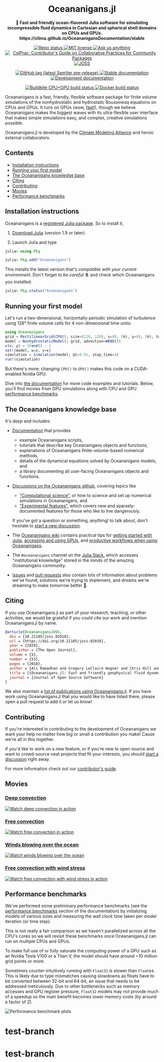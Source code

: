 <!-- Title -->
<h1 align="center">
  Oceananigans.jl
</h1>

<!-- description -->
<p align="center">
  <strong>🌊 Fast and friendly ocean-flavored Julia software for simulating incompressible fluid dynamics in Cartesian and spherical shell domains on CPUs and GPUs. https://clima.github.io/OceananigansDocumentation/stable</strong>
</p>

<!-- Information badges -->
<p align="center">
  <a href="https://www.repostatus.org/#active">
    <img alt="Repo status" src="https://www.repostatus.org/badges/latest/active.svg?style=flat-square" />
  </a>
  <a href="https://mit-license.org">
    <img alt="MIT license" src="https://img.shields.io/badge/License-MIT-blue.svg?style=flat-square">
  </a>
  <a href="https://github.com/CliMA/Oceananigans.jl/discussions">
    <img alt="Ask us anything" src="https://img.shields.io/badge/Ask%20us-anything-1abc9c.svg?style=flat-square">
  </a>
  <a href="https://github.com/SciML/ColPrac">
    <img alt="ColPrac: Contributor's Guide on Collaborative Practices for Community Packages" src="https://img.shields.io/badge/ColPrac-Contributor's%20Guide-blueviolet?style=flat-square">
  </a>
  <a href="https://doi.org/10.21105/joss.02018">
    <img alt="JOSS" src="https://joss.theoj.org/papers/10.21105/joss.02018/status.svg">
  </a>
</p>

<!-- Version and documentation badges -->
<p align="center">
  <a href="https://github.com/CliMA/Oceananigans.jl/releases">
    <img alt="GitHub tag (latest SemVer pre-release)" src="https://img.shields.io/github/v/tag/CliMA/Oceananigans.jl?include_prereleases&label=latest%20version&logo=github&sort=semver&style=flat-square">
  </a>
  <a href="https://clima.github.io/OceananigansDocumentation/stable">
    <img alt="Stable documentation" src="https://img.shields.io/badge/documentation-stable%20release-blue?style=flat-square">
  </a>
  <a href="https://clima.github.io/OceananigansDocumentation/dev">
    <img alt="Development documentation" src="https://img.shields.io/badge/documentation-in%20development-orange?style=flat-square">
  </a>
</p>

<!-- CI/CD badges -->
<p align="center">
  <a href="https://buildkite.com/clima/oceananigans">
    <img alt="Buildkite CPU+GPU build status" src="https://img.shields.io/buildkite/4d921fc17b95341ea5477fb62df0e6d9364b61b154e050a123/main?logo=buildkite&label=Buildkite%20CPU%2BGPU&style=flat-square">
  </a>
  <a href="https://hub.docker.com/r/aliramadhan/oceananigans">
    <img alt="Docker build status" src="https://img.shields.io/docker/cloud/build/aliramadhan/oceananigans?label=Docker&logo=docker&logoColor=white&style=flat-square">
  </a>
</p>

Oceananigans is a fast, friendly, flexible software package for finite volume simulations of the nonhydrostatic
and hydrostatic Boussinesq equations on CPUs and GPUs.
It runs on GPUs (wow, [fast!](http://arxiv.org/abs/2309.06662)), though we believe Oceananigans makes the biggest waves
with its ultra-flexible user interface that makes simple simulations easy, and complex, creative simulations possible.

Oceananigans.jl is developed by the [Climate Modeling Alliance](https://clima.caltech.edu) and heroic external collaborators.

## Contents

* [Installation instructions](#installation-instructions)
* [Running your first model](#running-your-first-model)
* [The Oceananigans knowledge base](#the-oceananigans-knowledge-base)
* [Citing](#citing)
* [Contributing](#contributing)
* [Movies](#movies)
* [Performance benchmarks](#performance-benchmarks)

## Installation instructions

Oceananigans is a [registered Julia package](https://julialang.org/packages/). So to install it,

1. [Download Julia](https://julialang.org/downloads/) (version 1.9 or later).

2. Launch Julia and type

```julia
julia> using Pkg

julia> Pkg.add("Oceananigans")
```

This installs the latest version that's _compatible with your current environment_.
Don't forget to *be careful* 🏄 and check which Oceananigans you installed:

```julia
julia> Pkg.status("Oceananigans")
```

## Running your first model

Let's run a two-dimensional, horizontally-periodic simulation of turbulence using 128² finite volume cells for 4 non-dimensional time units:

```julia
using Oceananigans
grid = RectilinearGrid(CPU(), size=(128, 128), x=(0, 2π), y=(0, 2π), topology=(Periodic, Periodic, Flat))
model = NonhydrostaticModel(; grid, advection=WENO())
ϵ(x, y) = 2rand() - 1
set!(model, u=ϵ, v=ϵ)
simulation = Simulation(model; Δt=0.01, stop_time=4)
run!(simulation)
```

But there's more: changing `CPU()` to `GPU()` makes this code on a CUDA-enabled Nvidia GPU.

Dive into [the documentation](https://clima.github.io/OceananigansDocumentation/stable/) for more code examples and tutorials.
Below, you'll find movies from GPU simulations along with CPU and GPU [performance benchmarks](https://github.com/clima/Oceananigans.jl#performance-benchmarks).

## The Oceananigans knowledge base

It's _deep_ and includes:

* [Documentation](https://clima.github.io/OceananigansDocumentation/stable) that provides
    * example Oceananigans scripts,
    * tutorials that describe key Oceananigans objects and functions,
    * explanations of Oceananigans finite-volume-based numerical methods,
    * details of the dynamical equations solved by Oceananigans models, and
    * a library documenting all user-facing Oceananigans objects and functions.
* [Discussions on the Oceananigans github](https://github.com/CliMA/Oceananigans.jl/discussions), covering topics like
    * ["Computational science"](https://github.com/CliMA/Oceananigans.jl/discussions/categories/computational-science), or how to science and set up numerical simulations in Oceananigans, and
    * ["Experimental features"](https://github.com/CliMA/Oceananigans.jl/discussions?discussions_q=experimental+features), which covers new and sparsely-documented features for those who like to live dangerously.
  
    If you've got a question or something, anything! to talk about, don't hesitate to [start a new discussion](https://github.com/CliMA/Oceananigans.jl/discussions/new?).
* The [Oceananigans wiki](https://github.com/CliMA/Oceananigans.jl/wiki) contains practical tips for [getting started with Julia](https://github.com/CliMA/Oceananigans.jl/wiki/Installation-and-getting-started-with-Oceananigans), [accessing and using GPUs](https://github.com/CliMA/Oceananigans.jl/wiki/Accessing-GPUs-and-using-Oceananigans-on-GPUs), and [productive workflows when using Oceananigans](https://github.com/CliMA/Oceananigans.jl/wiki/Productive-Oceananigans-workflows-and-Julia-environments).
* The `#oceananigans` channel on the [Julia Slack](https://julialang.org/slack/), which accesses "institutional knowledge" stored in the minds of the amazing Oceananigans community.
* [Issues](https://github.com/CliMA/Oceananigans.jl/issues) and [pull requests](https://github.com/CliMA/Oceananigans.jl/pulls) also contain lots of information about problems we've found, solutions we're trying to implement, and dreams we're dreaming to make tomorrow better 🌈.

## Citing

If you use Oceananigans.jl as part of your research, teaching, or other activities, we would be grateful if you could cite our work and mention Oceananigans.jl by name.

```bibtex
@article{OceananigansJOSS,
  doi = {10.21105/joss.02018},
  url = {https://doi.org/10.21105/joss.02018},
  year = {2020},
  publisher = {The Open Journal},
  volume = {5},
  number = {53},
  pages = {2018},
  author = {Ali Ramadhan and Gregory LeClaire Wagner and Chris Hill and Jean-Michel Campin and Valentin Churavy and Tim Besard and Andre Souza and Alan Edelman and Raffaele Ferrari and John Marshall},
  title = {{Oceananigans.jl: Fast and friendly geophysical fluid dynamics on GPUs}},
  journal = {Journal of Open Source Software}
}
```

We also maintain a [list of publications using Oceananigans.jl](https://clima.github.io/OceananigansDocumentation/stable/#Papers-and-preprints-using-Oceananigans). If you have work using Oceananigans.jl that you would like to have listed there, please open a pull request to add it or let us know!

## Contributing

If you're interested in contributing to the development of Oceananigans we want your help no matter how big or small a contribution you make!
Cause we're all in this together.

If you'd like to work on a new feature, or if you're new to open source and want to crowd-source neat projects that fit your interests, you should [start a discussion](https://github.com/CliMA/Oceananigans.jl/discussions/new?) right away.

For more information check out our [contributor's guide](https://clima.github.io/OceananigansDocumentation/stable/contributing/).

## Movies

### [Deep convection](https://www.youtube.com/watch?v=kpUrxnKKMjI)

[![Watch deep convection in action](https://raw.githubusercontent.com/ali-ramadhan/ali-ramadhan.Github.io/master/img/surface_temp_3d_00130_halfsize.png)](https://www.youtube.com/watch?v=kpUrxnKKMjI)

### [Free convection](https://www.youtube.com/watch?v=yq4op9h3xcU)

[![Watch free convection in action](https://raw.githubusercontent.com/ali-ramadhan/ali-ramadhan.Github.io/master/img/free_convection_0956.png)](https://www.youtube.com/watch?v=yq4op9h3xcU)

### [Winds blowing over the ocean](https://www.youtube.com/watch?v=IRncfbvuiy8)

[![Watch winds blowing over the ocean](https://raw.githubusercontent.com/ali-ramadhan/ali-ramadhan.Github.io/master/img/wind_stress_0400.png)](https://www.youtube.com/watch?v=IRncfbvuiy8)

### [Free convection with wind stress](https://www.youtube.com/watch?v=ob6OMQgPfI4)

[![Watch free convection with wind stress in action](https://raw.githubusercontent.com/ali-ramadhan/ali-ramadhan.Github.io/master/img/wind_stress_unstable_7500.png)](https://www.youtube.com/watch?v=ob6OMQgPfI4)

## Performance benchmarks

We've performed some preliminary performance benchmarks (see the [performance benchmarks](https://clima.github.io/OceananigansDocumentation/stable/appendix/benchmarks/) section of the documentation) by initializing models of various sizes and measuring the wall clock time taken per model iteration (or time step).

This is not really a fair comparison as we haven't parallelized across all the CPU's cores so we will revisit these benchmarks once Oceananigans.jl can run on multiple CPUs and GPUs.

To make full use of or fully saturate the computing power of a GPU such as an Nvidia Tesla V100 or
a Titan V, the model should have around ~10 million grid points or more.

Sometimes counter-intuitively running with `Float32` is slower than `Float64`. This is likely due
to type mismatches causing slowdowns as floats have to be converted between 32-bit and 64-bit, an
issue that needs to be addressed meticulously. Due to other bottlenecks such as memory accesses and
GPU register pressure, `Float32` models may not provide much of a speedup so the main benefit becomes
lower memory costs (by around a factor of 2).

![Performance benchmark plots](https://user-images.githubusercontent.com/20099589/89906791-d2c85b00-dbb9-11ea-969a-4b8db2c31680.png)
# test-branch
# test-branch
